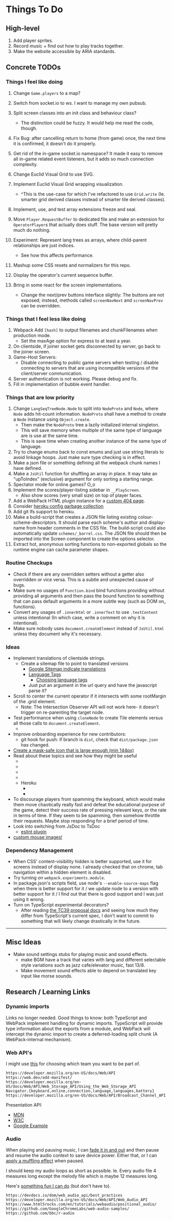 
# Things To Do

## High-level

1. Add player sprites.
1. Record music + find out how to play tracks together.
1. Make the website accessible by ARIA standards.

## Concrete TODOs

### Things I feel like doing

1. Change `Game.players` to a map?
1. Switch from socket.io to ws. I want to manage my own pubsub.
1. Split screen classes into an init class and behaviour class?
    - The distinction could be fuzzy. It would help me read the code, though.
1. Fix Bug: after cancelling return to home (from game) once, the next time it is confirmed, it doesn't do it properly.
1. Get rid of the in-game socket.io namespace? It made it easy to remove all in-game related event listeners, but it adds so much connection complexity.
1. Change Euclid Visual Grid to use SVG.
1. Implement Euclid Visual Grid wrapping visualization.
    - ^This is the use-case for which I've refactored to use `Grid.write` (Ie. smarter grid derived classes instead of smarter tile derived classes).
1. Implement, use, and test array extensions freeze and seal.
1. Move `Player.RequestBuffer` to dedicated file and make an extension for `OperatorPlayer`s that actually does stuff. The base version will pretty much do nothing.
1. Experiment: Represent lang trees as arrays, where child-parent relationships are just indices.
    - See how this affects performance.
1. Mashup some CSS resets and normalizers for this repo.
1. Display the operator's current sequence buffer.

1. Bring in some react for the screen implementations.
    - Change the next/prev buttons interface slightly: The buttons are not exposed; instead, methods called `screenNavNext` and `screenNavPrev` can be overridden.

### Things that I feel less like doing

1. Webpack Add `[hash]` to output filenames and chunkFilenames when production mode.
    - Set the maxAge option for express to at least a year.
1. On clientside, if joiner socket gets disconnected by server, go back to the joiner screen.
1. Game-Host Servers:
    - Disable connecting to public game servers when testing / disable connecting to servers that are using incompatible versions of the client/server communication.
1. Server authentication is not working. Please debug and fix.
1. Fill in implementation of bubble event handler.

### Things that are low priority

1. Change `LangSeqTreeNode.Node` to split into `NodeProto` and `Node`, where `Node` adds hit-count information. `NodeProto` shall have a method to create a `Node` instance using `Object.create`.
    - Then make the `NodeProto` tree a lazily initialized internal singleton.
    - This will save memory when multiple of the same type of language are is use at the same time.
    - This is save time when creating another instance of the same type of language.
1. Try to change enums back to const enums and just use string literals to avoid linkage hoops. Just make sure type checking is in effect.
1. Make a json file or something defining all the webpack chunk names I have defined.
1. Make a `JsUtil` function for shuffling an array in place. It may take an "upToIndex" (exclusive) argument for only sorting a starting range.
1. Spectator mode for online games? O\_o
1. Implement the scores/player-listing sidebar in `__PlayScreen`.
    - Also show scores (very small size) on top of player faces.
1. Add a WebPack HTML plugin instance for a [custom 404 page](https://docs.github.com/en/free-pro-team@latest/github/working-with-github-pages/creating-a-custom-404-page-for-your-github-pages-site).
1. Consider [heroku config garbage collection](https://devcenter.heroku.com/articles/node-best-practices#avoid-garbage)
1. Add git lfs support to heroku.
1. Make a build-script that creates a JSON file listing existing colour-scheme-descriptors. It should parse each scheme's author and display-name from header comments in the CSS file. The build-script could also automatically update `schemes/_barrel.css`. The JSON file should then be imported into the Screen component to create the options selector.
1. Extract hot, anonymous sorting functions to non-exported globals so the runtime engine can cache parameter shapes.

### Routine Checkups

- Check if there are any overridden setters without a getter also overridden or vice versa. This is a subtle and unexpected cause of bugs.
- Make sure no usages of `Function.bind` bind functions providing without providing all arguments and then pass the bound function to something that can pass default arguments in a more subtle way (such as DOM on\_ functions).
- Convert any usages of `.innerHtml` or `.innerText` to use `.textContent` unless intentional (In which case, write a comment on why it is intentional).
- Make sure nobody uses `document.createElement` instead of `JsUtil.html` unless they document why it's necessary.

### Ideas

- Implement translations of clientside strings.
  - Create a sitemap file to point to translated versions
    - [Google Sitemap indicate translations](https://support.google.com/webmasters/answer/189077?hl=en)
    - [Language Tags](https://www.iana.org/assignments/language-subtag-registry/language-subtag-registry)
      - [Choosing language tags](https://www.w3.org/International/questions/qa-choosing-language-tags)
    - Just put an argument in the url query and have the javascript parse it?
- Scroll to center the current operator if it intersects with some rootMargin of the .grid element.
  - Note: The Intersection Observer API will not work here- it doesn't trigger on re-parenting the target node.
- Test performance when using `cloneNode` to create Tile elements versus all those calls to `document.createElement`.
  - [](https://developers.google.com/web/fundamentals/web-components)
- Improve onboarding experience for new contributors:
  - git hook for push: if branch is `dist`, check that `dist/package.json` has changed.
- [Create a mask-safe icon that is large enough (min 144px)](https://web.dev/maskable-icon/)
- Read about these topics and see how they might be useful
  - [](https://developer.mozilla.org/en-US/docs/Web/API/IndexedDB_API/Basic_Concepts_Behind_IndexedDB)
  - [](https://developer.mozilla.org/en-US/docs/Web/API/IndexedDB_API/Using_IndexedDB)
  - [](https://developer.mozilla.org/en-US/docs/Web/API/Element/requestFullscreen)
  - [](https://github.com/actions/cache)
  - Heroku
    - [](https://devcenter.heroku.com/articles/nodejs-support)
    - [](https://devcenter.heroku.com/articles/deploying-nodejs)
- To discourage players from spamming the keyboard, which would make them move chaotically really fast and defeat the educational purpose of the game, detect their success rate of pressing relevant keys, or the rate in terms of time. If they seem to be spamming, then somehow throttle their requests. Maybe stop responding for a brief period of time.
- Look into switching from JsDoc to TsDoc
  - [eslint plugin](https://www.npmjs.com/package/eslint-plugin-tsdoc)
- [custom mouse images!](https://developer.mozilla.org/en-US/docs/Web/CSS/CSS_Basic_User_Interface/Using_URL_values_for_the_cursor_property)

### Dependency Management

- When CSS' content-visibility hidden is better supported, use it for screens instead of display none. I already checked that on chrome, tab navigation within a hidden element is disabled.
- Try turning on `webpack.experiments.module`.
- In package.json's scripts field, use node's `--enable-source-maps` flag when there is better support for it / we update node to a version with better support for it / I find out that there is good support and I was just using it wrong.
- Turn on TypeScript experimental decorators?
  - After reading [the TC39 proposal docs](https://github.com/tc39/proposal-decorators#option-b-init-method-decorators) and seeing how much they differ from TypeScript's current spec, I don't want to commit to something that will likely change drastically in the future.

---

## Misc Ideas

- Make sound settings stubs for playing music and sound effects.
  - make BGM have a track that varies with lang and different selectable style variations such as jazz cafe/elevator music, fast 13/8.
  - Make movement sound effects able to depend on translated key input like morse sounds.

## Research / Learning Links

### Dynamic imports

Links no longer needed. Good things to know: both TypeScript and WebPack implement handling for dynamic imports. TypeScript will provide type information about the exports from a module, and WebPack will intercept the dynamic import to create a deferred-loading split chunk (A WebPack-internal mechanism).

### Web API's

I might use [this](https://developer.mozilla.org/en-US/docs/Web/API/HTML_Drag_and_Drop_API) for choosing which team you want to be part of.

```text
https://developer.mozilla.org/en-US/docs/Web/API
https://web.dev/add-manifest/
https://developer.mozilla.org/en-US/docs/Web/API/Web_Storage_API/Using_the_Web_Storage_API
Navigator.{keyboard,online,connection,language,languages,battery}
https://developer.mozilla.org/en-US/docs/Web/API/Broadcast_Channel_API
```

Presentation API:

- [MDN](https://developer.mozilla.org/en-US/docs/Web/API/Presentation_API)
- [W3C](https://www.w3.org/TR/presentation-api)
- [Google Example](https://googlechrome.github.io/samples/presentation-api/)

### Audio

When playing and pausing music, I can [fade it in and out](https://devdocs.io/dom/audioparam/exponentialramptovalueattime) and then pause and resume the audio context to save device power. Either that, or I can [apply a muffling effect](https://devdocs.io/dom/biquadfilternode) when paused.

I should keep my audio loops as short as possible. Ie. Every audio file 4 measures long except the melody file which is maybe 12 measures long.

Here's [something fun I can do](https://developer.mozilla.org/en-US/docs/Web/API/Media_Session_API) (but don't have to).

```text
https://devdocs.io/dom/web_audio_api/best_practices
https://developer.mozilla.org/en-US/docs/Web/API/Web_Audio_API
https://www.html5rocks.com/en/tutorials/webaudio/positional_audio/
https://github.com/GoogleChromeLabs/web-audio-samples/
https://github.com/bbc/r-audio
```
